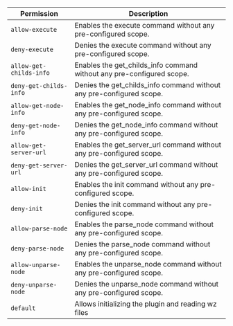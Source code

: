 | Permission | Description |
|------|-----|
|`allow-execute`|Enables the execute command without any pre-configured scope.|
|`deny-execute`|Denies the execute command without any pre-configured scope.|
|`allow-get-childs-info`|Enables the get_childs_info command without any pre-configured scope.|
|`deny-get-childs-info`|Denies the get_childs_info command without any pre-configured scope.|
|`allow-get-node-info`|Enables the get_node_info command without any pre-configured scope.|
|`deny-get-node-info`|Denies the get_node_info command without any pre-configured scope.|
|`allow-get-server-url`|Enables the get_server_url command without any pre-configured scope.|
|`deny-get-server-url`|Denies the get_server_url command without any pre-configured scope.|
|`allow-init`|Enables the init command without any pre-configured scope.|
|`deny-init`|Denies the init command without any pre-configured scope.|
|`allow-parse-node`|Enables the parse_node command without any pre-configured scope.|
|`deny-parse-node`|Denies the parse_node command without any pre-configured scope.|
|`allow-unparse-node`|Enables the unparse_node command without any pre-configured scope.|
|`deny-unparse-node`|Denies the unparse_node command without any pre-configured scope.|
|`default`|Allows initializing the plugin and reading wz files|
